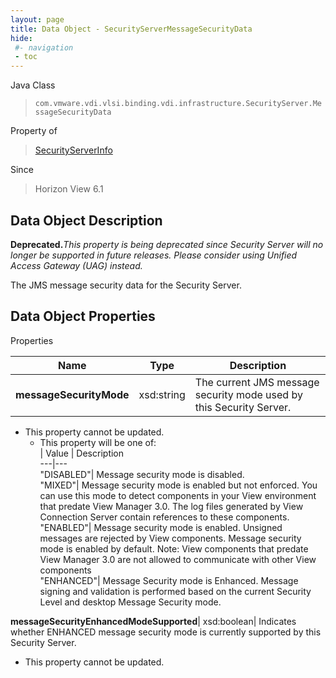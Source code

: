 ```yaml
---
layout: page
title: Data Object - SecurityServerMessageSecurityData
hide:
 #- navigation
 - toc
---
```






Java Class  
> `com.vmware.vdi.vlsi.binding.vdi.infrastructure.SecurityServer.MessageSecurityData`

Property of  
> [SecurityServerInfo](vdi.infrastructure.SecurityServer.SecurityServerInfo.md#field_detail)

Since  
> Horizon View 6.1


## Data Object Description 

**Deprecated.**_This property is being deprecated since Security Server will no longer be supported in future releases. Please consider using Unified Access Gateway (UAG) instead._

The JMS message security data for the Security Server. 

## Data Object Properties

Properties

Name |  Type |  Description   
---|---|---  
**messageSecurityMode**|  xsd:string|  The current JMS message security mode used by this Security Server.   


* This property cannot be updated.
  * This property will be one of:  
|  Value |  Description   
---|---  
"DISABLED"| Message security mode is disabled.  
"MIXED"| Message security mode is enabled but not enforced. You can use this mode to detect components in your View environment that predate View Manager 3.0. The log files generated by View Connection Server contain references to these components.  
"ENABLED"| Message security mode is enabled. Unsigned messages are rejected by View components. Message security mode is enabled by default. Note: View components that predate View Manager 3.0 are not allowed to communicate with other View components  
"ENHANCED"| Message Security mode is Enhanced. Message signing and validation is performed based on the current Security Level and desktop Message Security mode.  

  
**messageSecurityEnhancedModeSupported**|  xsd:boolean|  Indicates whether ENHANCED message security mode is currently supported by this Security Server.   


* This property cannot be updated.

  
  
  
 
  
  
